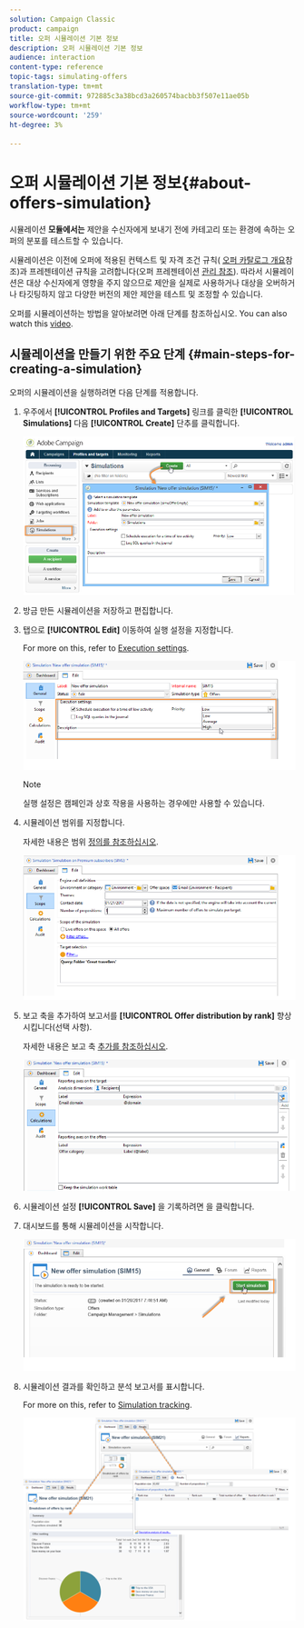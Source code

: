 ```yaml
---
solution: Campaign Classic
product: campaign
title: 오퍼 시뮬레이션 기본 정보
description: 오퍼 시뮬레이션 기본 정보
audience: interaction
content-type: reference
topic-tags: simulating-offers
translation-type: tm+mt
source-git-commit: 972885c3a38bcd3a260574bacbb3f507e11ae05b
workflow-type: tm+mt
source-wordcount: '259'
ht-degree: 3%

---
```



# 오퍼 시뮬레이션 기본 정보{#about-offers-simulation}

시뮬레이션 **모듈에서는** 제안을 수신자에게 보내기 전에 카테고리 또는 환경에 속하는 오퍼의 분포를 테스트할 수 있습니다.

시뮬레이션은 이전에 오퍼에 적용된 컨텍스트 및 자격 조건 규칙( [오퍼 카탈로그 개요](../../interaction/using/offer-catalog-overview.md)참조)과 프레젠테이션 규칙을 고려합니다(오퍼 프레젠테이션 [관리 참조](../../interaction/using/managing-offer-presentation.md)). 따라서 시뮬레이션은 대상 수신자에게 영향을 주지 않으므로 제안을 실제로 사용하거나 대상을 오버하거나 타깃팅하지 않고 다양한 버전의 제안 제안을 테스트 및 조정할 수 있습니다.

오퍼를 시뮬레이션하는 방법을 알아보려면 아래 단계를 참조하십시오. You can also watch this [video](https://helpx.adobe.com/campaign/classic/how-to/simulate-offer-in-acv6.html?playlist=/ccx/v1/collection/product/campaign/classic/segment/digital-marketers/explevel/intermediate/applaunch/introduction/collection.ccx.js&amp;ref=helpx.adobe.com).

## 시뮬레이션을 만들기 위한 주요 단계 {#main-steps-for-creating-a-simulation}

오퍼의 시뮬레이션을 실행하려면 다음 단계를 적용합니다.

1. 우주에서 **[!UICONTROL Profiles and Targets]** 링크를 클릭한 **[!UICONTROL Simulations]** 다음 **[!UICONTROL Create]** 단추를 클릭합니다.

   ![](assets/offer_simulation_001.png)

1. 방금 만든 시뮬레이션을 저장하고 편집합니다.
1. 탭으로 **[!UICONTROL Edit]** 이동하여 실행 설정을 지정합니다.

   For more on this, refer to [Execution settings](../../interaction/using/execution-settings.md).

   ![](assets/offer_simulation_003.png)

   >[!NOTE]
   >
   >실행 설정은 캠페인과 상호 작용을 사용하는 경우에만 사용할 수 있습니다.

1. 시뮬레이션 범위를 지정합니다.

   자세한 내용은 범위 [정의를 참조하십시오](../../interaction/using/simulation-scope.md#definition-of-the-scope).

   ![](assets/offer_simulation_004.png)

1. 보고 축을 추가하여 보고서를 **[!UICONTROL Offer distribution by rank]** 향상시킵니다(선택 사항).

   자세한 내용은 보고 축 [추가를 참조하십시오](../../interaction/using/simulation-scope.md#adding-reporting-axes).

   ![](assets/offer_simulation_005.png)

1. 시뮬레이션 설정 **[!UICONTROL Save]** 을 기록하려면 을 클릭합니다.
1. 대시보드를 통해 시뮬레이션을 시작합니다.

   ![](assets/offer_simulation_006.png)

1. 시뮬레이션 결과를 확인하고 분석 보고서를 표시합니다.

   For more on this, refer to [Simulation tracking](../../interaction/using/simulation-tracking.md).

   ![](assets/offer_simulation_007.png)
